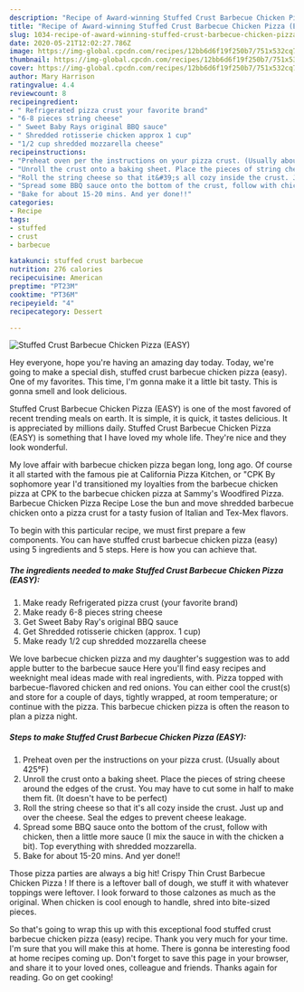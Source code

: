 ```yaml
---
description: "Recipe of Award-winning Stuffed Crust Barbecue Chicken Pizza (EASY)"
title: "Recipe of Award-winning Stuffed Crust Barbecue Chicken Pizza (EASY)"
slug: 1034-recipe-of-award-winning-stuffed-crust-barbecue-chicken-pizza-easy
date: 2020-05-21T12:02:27.786Z
image: https://img-global.cpcdn.com/recipes/12bb6d6f19f250b7/751x532cq70/stuffed-crust-barbecue-chicken-pizza-easy-recipe-main-photo.jpg
thumbnail: https://img-global.cpcdn.com/recipes/12bb6d6f19f250b7/751x532cq70/stuffed-crust-barbecue-chicken-pizza-easy-recipe-main-photo.jpg
cover: https://img-global.cpcdn.com/recipes/12bb6d6f19f250b7/751x532cq70/stuffed-crust-barbecue-chicken-pizza-easy-recipe-main-photo.jpg
author: Mary Harrison
ratingvalue: 4.4
reviewcount: 8
recipeingredient:
- " Refrigerated pizza crust your favorite brand"
- "6-8 pieces string cheese"
- " Sweet Baby Rays original BBQ sauce"
- " Shredded rotisserie chicken approx 1 cup"
- "1/2 cup shredded mozzarella cheese"
recipeinstructions:
- "Preheat oven per the instructions on your pizza crust. (Usually about 425°F)"
- "Unroll the crust onto a baking sheet. Place the pieces of string cheese around the edges of the crust. You may have to cut some in half to make them fit. (It doesn&#39;t have to be perfect)"
- "Roll the string cheese so that it&#39;s all cozy inside the crust. Just up and over the cheese. Seal the edges to prevent cheese leakage."
- "Spread some BBQ sauce onto the bottom of the crust, follow with chicken, then a little more sauce (I mix the sauce in with the chicken a bit). Top everything with shredded mozzarella."
- "Bake for about 15-20 mins. And yer done!!"
categories:
- Recipe
tags:
- stuffed
- crust
- barbecue

katakunci: stuffed crust barbecue 
nutrition: 276 calories
recipecuisine: American
preptime: "PT23M"
cooktime: "PT36M"
recipeyield: "4"
recipecategory: Dessert

---
```



![Stuffed Crust Barbecue Chicken Pizza (EASY)](https://img-global.cpcdn.com/recipes/12bb6d6f19f250b7/751x532cq70/stuffed-crust-barbecue-chicken-pizza-easy-recipe-main-photo.jpg)

Hey everyone, hope you're having an amazing day today. Today, we're going to make a special dish, stuffed crust barbecue chicken pizza (easy). One of my favorites. This time, I'm gonna make it a little bit tasty. This is gonna smell and look delicious.

Stuffed Crust Barbecue Chicken Pizza (EASY) is one of the most favored of recent trending meals on earth. It is simple, it is quick, it tastes delicious. It is appreciated by millions daily. Stuffed Crust Barbecue Chicken Pizza (EASY) is something that I have loved my whole life. They're nice and they look wonderful.

My love affair with barbecue chicken pizza began long, long ago. Of course it all started with the famous pie at California Pizza Kitchen, or &#34;CPK By sophomore year I&#39;d transitioned my loyalties from the barbecue chicken pizza at CPK to the barbecue chicken pizza at Sammy&#39;s Woodfired Pizza. Barbecue Chicken Pizza Recipe Lose the bun and move shredded barbecue chicken onto a pizza crust for a tasty fusion of Italian and Tex-Mex flavors.


To begin with this particular recipe, we must first prepare a few components. You can have stuffed crust barbecue chicken pizza (easy) using 5 ingredients and 5 steps. Here is how you can achieve that.

<!--inarticleads1-->

##### The ingredients needed to make Stuffed Crust Barbecue Chicken Pizza (EASY):

1. Make ready  Refrigerated pizza crust (your favorite brand)
1. Make ready 6-8 pieces string cheese
1. Get  Sweet Baby Ray&#39;s original BBQ sauce
1. Get  Shredded rotisserie chicken (approx. 1 cup)
1. Make ready 1/2 cup shredded mozzarella cheese


We love barbecue chicken pizza and my daughter&#39;s suggestion was to add apple butter to the barbecue sauce Here you&#39;ll find easy recipes and weeknight meal ideas made with real ingredients, with. Pizza topped with barbecue-flavored chicken and red onions. You can either cool the crust(s) and store for a couple of days, tightly wrapped, at room temperature; or continue with the pizza. This barbecue chicken pizza is often the reason to plan a pizza night. 

<!--inarticleads2-->

##### Steps to make Stuffed Crust Barbecue Chicken Pizza (EASY):

1. Preheat oven per the instructions on your pizza crust. (Usually about 425°F)
1. Unroll the crust onto a baking sheet. Place the pieces of string cheese around the edges of the crust. You may have to cut some in half to make them fit. (It doesn&#39;t have to be perfect)
1. Roll the string cheese so that it&#39;s all cozy inside the crust. Just up and over the cheese. Seal the edges to prevent cheese leakage.
1. Spread some BBQ sauce onto the bottom of the crust, follow with chicken, then a little more sauce (I mix the sauce in with the chicken a bit). Top everything with shredded mozzarella.
1. Bake for about 15-20 mins. And yer done!!


Those pizza parties are always a big hit! Crispy Thin Crust Barbecue Chicken Pizza ! If there is a leftover ball of dough, we stuff it with whatever toppings were leftover. I look forward to those calzones as much as the original. When chicken is cool enough to handle, shred into bite-sized pieces. 

So that's going to wrap this up with this exceptional food stuffed crust barbecue chicken pizza (easy) recipe. Thank you very much for your time. I'm sure that you will make this at home. There is gonna be interesting food at home recipes coming up. Don't forget to save this page in your browser, and share it to your loved ones, colleague and friends. Thanks again for reading. Go on get cooking!

